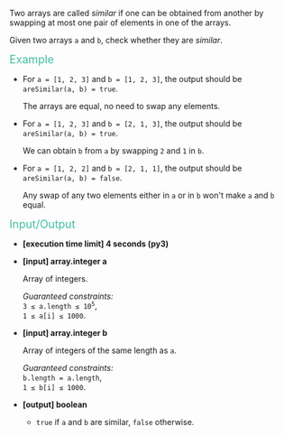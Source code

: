 <div class="markdown"><p>Two arrays are called <em>similar</em> if one can be obtained from another by swapping at most one pair of elements in one of the arrays.</p>
<p>Given two arrays <code>a</code> and <code>b</code>, check whether they are <em>similar</em>.</p>
<p><span style="color:#44BFA3;font-size:1.4em;">Example</span></p>
<ul>
<li>
<p>For <code>a = [1, 2, 3]</code> and <code>b = [1, 2, 3]</code>, the output should be<br>
<code>areSimilar(a, b) = true</code>.</p>
<p>The arrays are equal, no need to swap any elements.</p>
</li>
<li>
<p>For <code>a = [1, 2, 3]</code> and <code>b = [2, 1, 3]</code>, the output should be<br>
<code>areSimilar(a, b) = true</code>.</p>
<p>We can obtain <code>b</code> from <code>a</code> by swapping <code>2</code> and <code>1</code> in <code>b</code>.</p>
</li>
<li>
<p>For <code>a = [1, 2, 2]</code> and <code>b = [2, 1, 1]</code>, the output should be<br>
<code>areSimilar(a, b) = false</code>.</p>
<p>Any swap of any two elements either in <code>a</code> or in <code>b</code> won't make <code>a</code> and <code>b</code> equal.</p>
</li>
</ul>
<p><span style="color:#44BFA3;font-size:1.4em;">Input/Output</span></p>
<ul>
<li>
<p><strong>[execution time limit] 4 seconds (py3)</strong></p>
</li>
<li>
<p><strong>[input] array.integer a</strong></p>
<p>Array of integers.</p>
<p><em>Guaranteed constraints:</em><br>
<code>3 ≤ a.length ≤ 10<sup>5</sup></code>,<br>
<code>1 ≤ a[i] ≤ 1000</code>.</p>
</li>
<li>
<p><strong>[input] array.integer b</strong></p>
<p>Array of integers of the same length as <code>a</code>.</p>
<p><em>Guaranteed constraints:</em><br>
<code>b.length = a.length</code>,<br>
<code>1 ≤ b[i] ≤ 1000</code>.</p>
</li>
<li>
<p><strong>[output] boolean</strong></p>
<ul>
<li><code>true</code> if <code>a</code> and <code>b</code> are similar, <code>false</code> otherwise.</li>
</ul>
</li>
</ul>
</div>